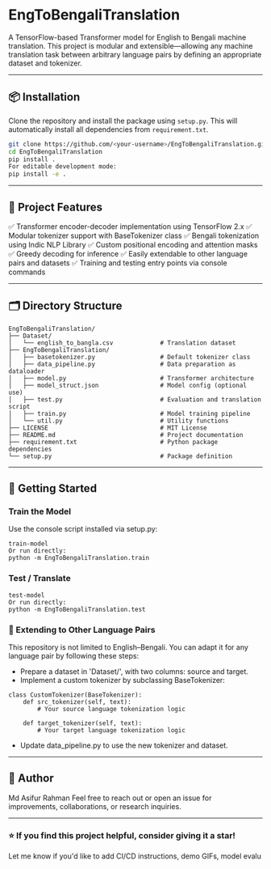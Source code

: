 # EngToBengaliTranslation

A TensorFlow-based Transformer model for English to Bengali machine translation. This project is modular and extensible—allowing any machine translation task between arbitrary language pairs by defining an appropriate dataset and tokenizer.

---

## 📦 Installation

Clone the repository and install the package using `setup.py`. This will automatically install all dependencies from `requirement.txt`.

```bash
git clone https://github.com/<your-username>/EngToBengaliTranslation.git
cd EngToBengaliTranslation
pip install .
For editable development mode:
pip install -e .
```

---

## 🧠 Project Features
✅ Transformer encoder-decoder implementation using TensorFlow 2.x
✅ Modular tokenizer support with BaseTokenizer class
✅ Bengali tokenization using Indic NLP Library
✅ Custom positional encoding and attention masks
✅ Greedy decoding for inference
✅ Easily extendable to other language pairs and datasets
✅ Training and testing entry points via console commands

---

## 🗂️ Directory Structure
```
EngToBengaliTranslation/
├── Dataset/
│   └── english_to_bangla.csv             # Translation dataset 
├── EngToBengaliTranslation/
│   ├── basetokenizer.py                  # Default tokenizer class
│   ├── data_pipeline.py                  # Data preparation as dataloader
│   ├── model.py                          # Transformer architecture
│   ├── model_struct.json                 # Model config (optional use)
│   ├── test.py                           # Evaluation and translation script
│   ├── train.py                          # Model training pipeline
│   └── util.py                           # Utility functions
├── LICENSE                               # MIT License
├── README.md                             # Project documentation
├── requirement.txt                       # Python package dependencies
└── setup.py                              # Package definition
```

---

## 🚀 Getting Started
### Train the Model
Use the console script installed via setup.py:
```
train-model
Or run directly:
python -m EngToBengaliTranslation.train
```
### Test / Translate
```
test-model
Or run directly:
python -m EngToBengaliTranslation.test
```

### 🔁 Extending to Other Language Pairs
This repository is not limited to English–Bengali. You can adapt it for any language pair by following these steps:
- Prepare a dataset in 'Dataset/', with two columns: source and target.
- Implement a custom tokenizer by subclassing BaseTokenizer:
```
class CustomTokenizer(BaseTokenizer):
    def src_tokenizer(self, text):
        # Your source language tokenization logic

    def target_tokenizer(self, text):
        # Your target language tokenization logic
```
- Update data_pipeline.py to use the new tokenizer and dataset.

---

## 👤 Author
Md Asifur Rahman
Feel free to reach out or open an issue for improvements, collaborations, or research inquiries.

---

###  ⭐ If you find this project helpful, consider giving it a star!
Let me know if you'd like to add CI/CD instructions, demo GIFs, model evalu
